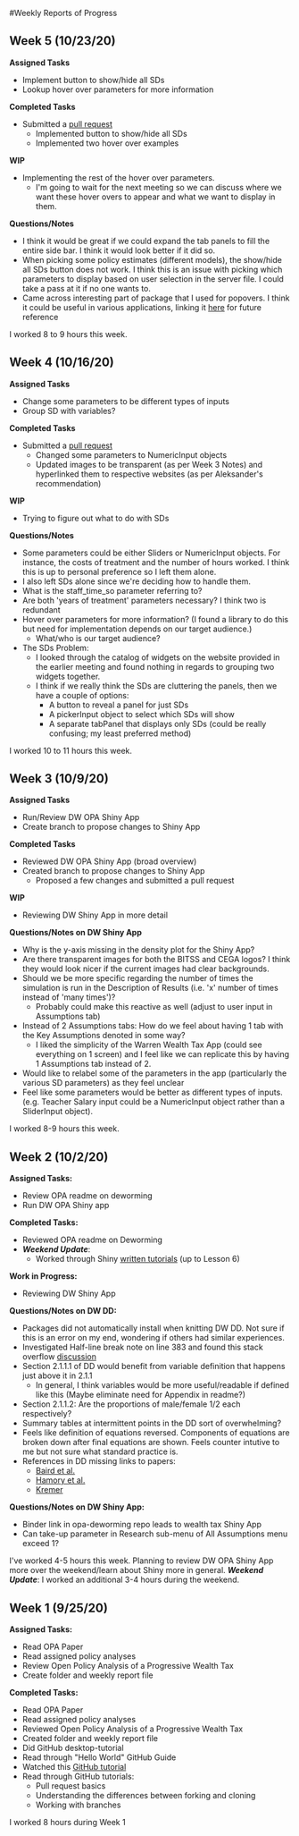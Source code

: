 #Weekly Reports of Progress

## Week 5 (10/23/20)

**Assigned Tasks**
- Implement button to show/hide all SDs
- Lookup hover over parameters for more information

**Completed Tasks**
- Submitted a [pull request](https://github.com/BITSS-OPA/opa-deworming/pull/65)
  - Implemented button to show/hide all SDs
  - Implemented two hover over examples

**WIP**
- Implementing the rest of the hover over parameters.
  - I'm going to wait for the next meeting so we can discuss where we want these hover overs to appear and what we want to display in them.

**Questions/Notes**
- I think it would be great if we could expand the tab panels to fill the entire side bar. I think it would look better if it did so.
- When picking some policy estimates (different models), the show/hide all SDs button does not work. I think this is an issue with picking which parameters to display based on user selection in the server file. I could take a pass at it if no one wants to.
- Came across interesting part of package that I used for popovers. I think it could be useful in various applications, linking it [here](https://ebailey78.github.io/shinyBS/docs/Modals.html#bsModal) for future reference

I worked 8 to 9 hours this week.



## Week 4 (10/16/20)

**Assigned Tasks**
- Change some parameters to be different types of inputs
- Group SD with variables?

**Completed Tasks**
- Submitted a [pull request](https://github.com/BITSS-OPA/opa-deworming/pull/59)
  - Changed some parameters to NumericInput objects
  - Updated images to be transparent (as per Week 3 Notes) and hyperlinked them to respective websites (as per Aleksander's recommendation)

**WIP**
- Trying to figure out what to do with SDs

**Questions/Notes**
- Some parameters could be either Sliders or NumericInput objects. For instance, the costs of treatment and the number of hours worked. I think this is up to personal preference so I left them alone.
- I also left SDs alone since we're deciding how to handle them.
- What is the staff_time_so parameter referring to?
- Are both 'years of treatment' parameters necessary? I think two is redundant
- Hover over parameters for more information? (I found a library to do this but need for implementation depends on our target audience.)
  - What/who is our target audience?
- The SDs Problem:
  - I looked through the catalog of widgets on the website provided in the earlier meeting and found nothing in regards to grouping two widgets together.
  - I think if we really think the SDs are cluttering the panels, then we have a couple of options:
    - A button to reveal a panel for just SDs
    - A pickerInput object to select which SDs will show
    - A separate tabPanel that displays only SDs (could be really confusing; my least preferred method)

I worked 10 to 11 hours this week.



## Week 3 (10/9/20)

**Assigned Tasks**
- Run/Review DW OPA Shiny App
- Create branch to propose changes to Shiny App

**Completed Tasks**
- Reviewed DW OPA Shiny App (broad overview)
- Created branch to propose changes to Shiny App
  - Proposed a few changes and submitted a pull request

**WIP**
- Reviewing DW Shiny App in more detail

**Questions/Notes on DW Shiny App**
- Why is the y-axis missing in the density plot for the Shiny App?
- Are there transparent images for both the BITSS and CEGA logos? I think they would look nicer if the current images had clear backgrounds.
- Should we be more specific regarding the number of times the simulation is run in the Description of Results (i.e. 'x' number of times instead of 'many times')?
  - Probably could make this reactive as well (adjust to user input in Assumptions tab)
- Instead of 2 Assumptions tabs: How do we feel about having 1 tab with the Key Assumptions denoted in some way?
  - I liked the simplicity of the Warren Wealth Tax App (could see everything on 1 screen) and I feel like we can replicate this by having 1 Assumptions tab instead of 2.
- Would like to relabel some of the parameters in the app (particularly the various SD parameters) as they feel unclear
- Feel like some parameters would be better as different types of inputs. (e.g. Teacher Salary input could be a NumericInput object rather than a SliderInput object).

I worked 8-9 hours this week.



## Week 2 (10/2/20)

**Assigned Tasks:**
- Review OPA readme on deworming
- Run DW OPA Shiny app

**Completed Tasks:**
- Reviewed OPA readme on Deworming
- ***Weekend Update***:
  - Worked through Shiny [written tutorials](https://shiny.rstudio.com/tutorial/) (up to Lesson 6)

**Work in Progress:**
- Reviewing DW Shiny App

**Questions/Notes on DW DD:**
- Packages did not automatically install when knitting DW DD. Not sure if this is an error on my end, wondering if others had similar experiences.
- Investigated Half-line break note on line 383 and found this stack overflow [discussion](https://stackoverflow.com/questions/24467036/make-a-half-row-break-br)
- Section 2.1.1.1 of DD would benefit from variable definition that happens just above it in 2.1.1
  - In general, I think variables would be more useful/readable if defined like this (Maybe eliminate need for Appendix in readme?)
- Section 2.1.1.2: Are the proportions of male/female 1/2 each respectively?
- Summary tables at intermittent points in the DD sort of overwhelming?
- Feels like definition of equations reversed. Components of equations are broken down after final equations are shown. Feels counter intutive to me but not sure what standard practice is.
- References in DD missing links to papers:
  - [Baird et al.](http://emiguel.econ.berkeley.edu/research/worms-at-work-long-run-impacts-of-a-child-health-investment)
  - [Hamory et al.](https://www.nber.org/papers/w27611)
  - [Kremer](https://www.povertyactionlab.org/evaluation/illusion-sustainability-comparing-free-provision-deworming-drugs-and-other-sustainable)

**Questions/Notes on DW Shiny App:**
- Binder link in opa-deworming repo leads to wealth tax Shiny App
- Can take-up parameter in Research sub-menu of All Assumptions menu exceed 1?

I've worked 4-5 hours this week. Planning to review DW OPA Shiny App more over the weekend/learn about Shiny more in general.
***Weekend Update***: I worked an additional 3-4 hours during the weekend.



## Week 1 (9/25/20)

**Assigned Tasks:**
- Read OPA Paper
- Read assigned policy analyses
- Review Open Policy Analysis of a Progressive Wealth Tax
- Create folder and weekly report file

**Completed Tasks:**
- Read OPA Paper
- Read assigned policy analyses
- Reviewed Open Policy Analysis of a Progressive Wealth Tax
- Created folder and weekly report file
- Did GitHub desktop-tutorial
- Read through "Hello World" GitHub Guide
- Watched this [GitHub tutorial](https://www.youtube.com/watch?v=iv8rSLsi1xo)
- Read through GitHub tutorials:
  - Pull request basics
  - Understanding the differences between forking and cloning
  - Working with branches

I worked 8 hours during Week 1
